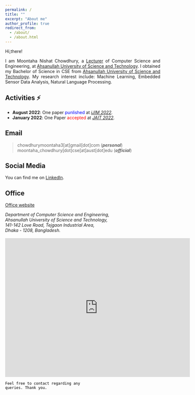 ```yaml
---
permalink: /
title: ""
excerpt: "About me"
author_profile: true
redirect_from: 
  - /about/
  - /about.html
---
```


Hi,there! 

<p style="text-align:justify">I am Moontaha Nishat Chowdhury, a <a href="https://www.aust.edu/cse/faculty_member/ms_moontaha_nishat_chowdhury">Lecturer</a> of Computer Science and Engineering, at <a href="https://aust.edu/">Ahsanullah University of Science and Technology</a>. I obtained my Bachelor of Science in CSE from <a href="https://aust.edu/">Ahsanullah University of Science and Technology</a>. My research interest include: Machine Learning, Embedded Sensor Data Analysis, Natural Language Processing. </p>


## Activities ⚡
+ <strong>August 2022</strong>: One paper <span style="color:blue">punlished</span> at <em>[iJIM 2022](https://online-journals.org/index.php/i-jim/issue/view/869).</em>
+ <strong>January 2022</strong>: One Paper <span style="color:red">accepted</span> at <em>[JAIT 2022](http://www.jait.us/index.php?m=content&c=index&a=lists&catid=221).</em>




## Email
> chowdhurymoontaha3[at]gmail[dot]com (***personal***) <br/>
> moontaha_chowdhury[dot]cse[at]aust[dot]edu (***official***)

## Social Media
You can find me on [LinkedIn](https://www.linkedin.com/in/moontaha-nishat-chowdhury/).

## Office
[Office website](https://www.aust.edu/cse/faculty_member/ms_moontaha_nishat_chowdhury)
<address>
Department of Computer Science and Engineering, <br/> 
Ahsanullah University of Science and Technology, <br/> 
141-142 Love Road, Tejgaon Industrial Area, <br/>
Dhaka - 1208, Bangladesh. 
</address> 
<br/>
<iframe src="https://www.google.com/maps/embed?pb=!1m14!1m8!1m3!1d3651.5510678078604!2d90.40456818240061!3d23.76338330222376!3m2!1i1024!2i768!4f13.1!3m3!1m2!1s0x3755c790e6cf50a9%3A0xcae56c17297f85f8!2sAhsanullah%20University%20of%20Science%20and%20Technology!5e0!3m2!1sen!2sbd!4v1682061216525!5m2!1sen!2sbd" width="600" height="450" style="border:0;" allowfullscreen="" loading="lazy" referrerpolicy="no-referrer-when-downgrade"></iframe>

<code style="color:black;">Feel free to contact regarding any queries. Thank you.</code>